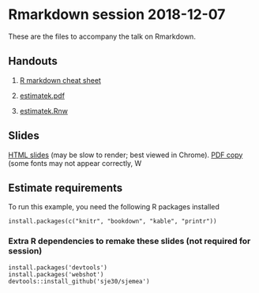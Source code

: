 # Rmarkdown session 2018-12-07

These are the files to accompany the talk on Rmarkdown.

## Handouts

1. [R markdown cheat sheet](https://github.com/rstudio/cheatsheets/raw/master/rmarkdown-2.0.pdf)

2. [estimatek.pdf](pi/estimatek.pdf)

3. [estimatek.Rnw](pi/estimatek.Rnw)

## Slides

[HTML slides](rmd_intro.html)  (may be slow to render; best viewed in
Chrome).
[PDF copy](rmd_intro.pdf) (some fonts may not appear correctly, W

## Estimate requirements

To run this example, you need the following R packages installed

```
install.packages(c("knitr", "bookdown", "kable", "printr"))
```



### Extra R dependencies to remake these slides (not required for session)

```
install.packages('devtools')
install.packages('webshot')
devtools::install_github('sje30/sjemea')
```

